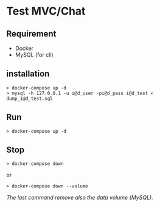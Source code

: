 # Test MVC/Chat

## Requirement

* Docker
* MySQL (for cli)

## installation
```
> docker-compose up -d
> mysql -h 127.0.0.1 -u i@d_user -pi@d_pass i@d_test < dump_i@d_test.sql
```

## Run
```
> docker-compose up -d
```

## Stop
```
> docker-compose down
```
or
```
> docker-compose down --volume
```

*The last command remove also the data volume (MySQL).*
